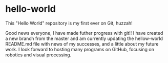 # hello-world
This "Hello World" repository is my first ever on Git, huzzah!

Good news everyone, I have made futher progress with git!!  I have created a new branch from the master and am currently updating the hellow-world README.md file with news of my successes, and a little about my future work.  I look forward to hosting many programs on GitHub, focusing on robotics and visual processing.

